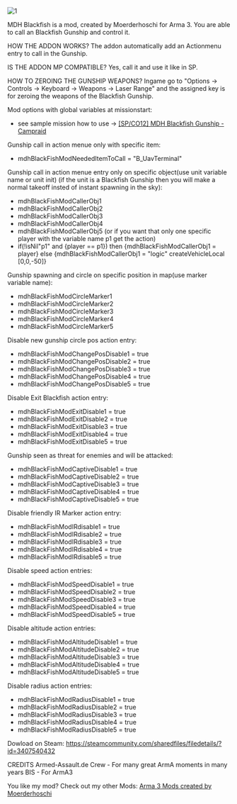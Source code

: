 ![1](https://github.com/user-attachments/assets/661aa0b1-6ccb-4ee8-8054-6c11abd68fe0)

MDH Blackfish is a mod, created by Moerderhoschi for Arma 3. You are able to call an Blackfish Gunship and control it.

HOW THE ADDON WORKS?
The addon automatically add an Actionmenu entry to call in the Gunship.

IS THE ADDON MP COMPATIBLE?
Yes, call it and use it like in SP.

HOW TO ZEROING THE GUNSHIP WEAPONS?
Ingame go to "Options -> Controls -> Keyboard -> Weapons -> Laser Range" and the assigned key is for zeroing the weapons of the Blackfish Gunship.

Mod options with global variables at missionstart:
- see sample mission how to use -> [[SP/CO12] MDH Blackfish Gunship - Campraid](https://steamcommunity.com/sharedfiles/filedetails/?id=3412404493)

Gunship call in action menue only with specific item:
- mdhBlackFishModNeededItemToCall = "B_UavTerminal"

Gunship call in action menue entry only on specific object(use unit variable name or unit init)
(if the unit is a Blackfish Gunship then you will make a normal takeoff insted of instant spawning in the sky):
- mdhBlackFishModCallerObj1
- mdhBlackFishModCallerObj2
- mdhBlackFishModCallerObj3
- mdhBlackFishModCallerObj4
- mdhBlackFishModCallerObj5
(or if you want that only one specific player with the variable name p1 get the action)
- if(!isNil"p1" and {player == p1}) then {mdhBlackFishModCallerObj1 = player} else {mdhBlackFishModCallerObj1 = "logic" createVehicleLocal [0,0,-50]}

Gunship spawning and circle on specific position in map(use marker variable name):
- mdhBlackFishModCircleMarker1
- mdhBlackFishModCircleMarker2
- mdhBlackFishModCircleMarker3
- mdhBlackFishModCircleMarker4
- mdhBlackFishModCircleMarker5

Disable new gunship circle pos action entry:
- mdhBlackFishModChangePosDisable1 = true
- mdhBlackFishModChangePosDisable2 = true
- mdhBlackFishModChangePosDisable3 = true
- mdhBlackFishModChangePosDisable4 = true
- mdhBlackFishModChangePosDisable5 = true

Disable Exit Blackfish action entry:
- mdhBlackFishModExitDisable1 = true
- mdhBlackFishModExitDisable2 = true
- mdhBlackFishModExitDisable3 = true
- mdhBlackFishModExitDisable4 = true
- mdhBlackFishModExitDisable5 = true

Gunship seen as threat for enemies and will be attacked:
- mdhBlackFishModCaptiveDisable1 = true
- mdhBlackFishModCaptiveDisable2 = true
- mdhBlackFishModCaptiveDisable3 = true
- mdhBlackFishModCaptiveDisable4 = true
- mdhBlackFishModCaptiveDisable5 = true

Disable friendly IR Marker action entry:
- mdhBlackFishModIRdisable1 = true
- mdhBlackFishModIRdisable2 = true
- mdhBlackFishModIRdisable3 = true
- mdhBlackFishModIRdisable4 = true
- mdhBlackFishModIRdisable5 = true

Disable speed action entries:
- mdhBlackFishModSpeedDisable1 = true
- mdhBlackFishModSpeedDisable2 = true
- mdhBlackFishModSpeedDisable3 = true
- mdhBlackFishModSpeedDisable4 = true
- mdhBlackFishModSpeedDisable5 = true

Disable altitude action entries:
- mdhBlackFishModAltitudeDisable1 = true
- mdhBlackFishModAltitudeDisable2 = true
- mdhBlackFishModAltitudeDisable3 = true
- mdhBlackFishModAltitudeDisable4 = true
- mdhBlackFishModAltitudeDisable5 = true

Disable radius action entries:
- mdhBlackFishModRadiusDisable1 = true
- mdhBlackFishModRadiusDisable2 = true
- mdhBlackFishModRadiusDisable3 = true
- mdhBlackFishModRadiusDisable4 = true
- mdhBlackFishModRadiusDisable5 = true

Dowload on Steam: https://steamcommunity.com/sharedfiles/filedetails/?id=3407540432

CREDITS
Armed-Assault.de Crew - For many great ArmA moments in many years
BIS - For ArmA3

You like my mod? Check out my other Mods: [Arma 3 Mods created by Moerderhoschi](https://steamcommunity.com/sharedfiles/filedetails/?id=3408421250)
